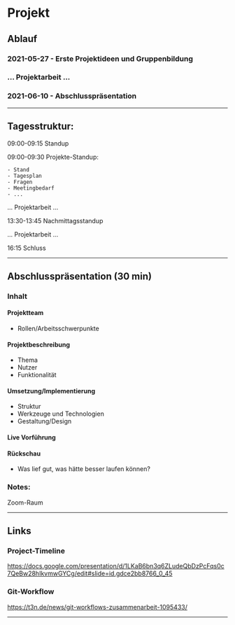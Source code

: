 # Projekt

## Ablauf
### 2021-05-27 - Erste Projektideen und Gruppenbildung
### ... Projektarbeit ...
### 2021-06-10 - Abschlusspräsentation

---

## Tagesstruktur:

09:00-09:15 Standup

09:00-09:30 Projekte-Standup:

    - Stand
    - Tagesplan
    - Fragen
    - Meetingbedarf
    - ...

... Projektarbeit ...

13:30-13:45 Nachmittagsstandup

... Projektarbeit ...

16:15 Schluss

---

## Abschlusspräsentation (30 min)
### Inhalt
#### Projektteam
  - Rollen/Arbeitsschwerpunkte

#### Projektbeschreibung
  - Thema
  - Nutzer
  - Funktionalität

#### Umsetzung/Implementierung
  - Struktur
  - Werkzeuge und Technologien
  - Gestaltung/Design

#### Live Vorführung

#### Rückschau
  - Was lief gut, was hätte besser laufen können?

### Notes:

Zoom-Raum

---

## Links
### Project-Timeline
https://docs.google.com/presentation/d/1LKaB6bn3q6ZLudeQbDzPcFqs0c7QeBw28hIkvmwGYCg/edit#slide=id.gdce2bb8766_0_45

### Git-Workflow

https://t3n.de/news/git-workflows-zusammenarbeit-1095433/

---
